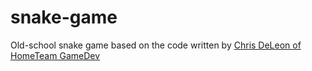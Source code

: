 # snake-game
Old-school snake game based on the code written by [Chris DeLeon of HomeTeam GameDev](https://www.youtube.com/watch?v=xGmXxpIj6vs&amp;ab_channel=ChrisDeLeonofHomeTeamGameDev) 
